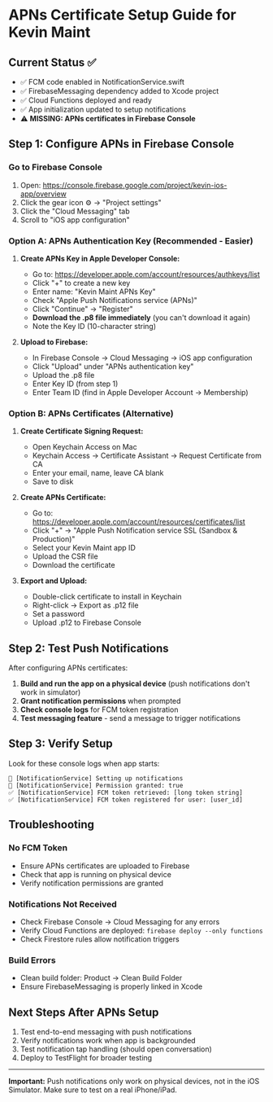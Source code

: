 # APNs Certificate Setup Guide for Kevin Maint

## Current Status ✅
- ✅ FCM code enabled in NotificationService.swift
- ✅ FirebaseMessaging dependency added to Xcode project
- ✅ Cloud Functions deployed and ready
- ✅ App initialization updated to setup notifications
- ⚠️ **MISSING: APNs certificates in Firebase Console**

## Step 1: Configure APNs in Firebase Console

### Go to Firebase Console
1. Open: https://console.firebase.google.com/project/kevin-ios-app/overview
2. Click the gear icon ⚙️ → "Project settings"
3. Click the "Cloud Messaging" tab
4. Scroll to "iOS app configuration"

### Option A: APNs Authentication Key (Recommended - Easier)

1. **Create APNs Key in Apple Developer Console:**
   - Go to: https://developer.apple.com/account/resources/authkeys/list
   - Click "+" to create a new key
   - Enter name: "Kevin Maint APNs Key"
   - Check "Apple Push Notifications service (APNs)"
   - Click "Continue" → "Register"
   - **Download the .p8 file immediately** (you can't download it again)
   - Note the Key ID (10-character string)

2. **Upload to Firebase:**
   - In Firebase Console → Cloud Messaging → iOS app configuration
   - Click "Upload" under "APNs authentication key"
   - Upload the .p8 file
   - Enter Key ID (from step 1)
   - Enter Team ID (find in Apple Developer Account → Membership)

### Option B: APNs Certificates (Alternative)

1. **Create Certificate Signing Request:**
   - Open Keychain Access on Mac
   - Keychain Access → Certificate Assistant → Request Certificate from CA
   - Enter your email, name, leave CA blank
   - Save to disk

2. **Create APNs Certificate:**
   - Go to: https://developer.apple.com/account/resources/certificates/list
   - Click "+" → "Apple Push Notification service SSL (Sandbox & Production)"
   - Select your Kevin Maint app ID
   - Upload the CSR file
   - Download the certificate

3. **Export and Upload:**
   - Double-click certificate to install in Keychain
   - Right-click → Export as .p12 file
   - Set a password
   - Upload .p12 to Firebase Console

## Step 2: Test Push Notifications

After configuring APNs certificates:

1. **Build and run the app on a physical device** (push notifications don't work in simulator)
2. **Grant notification permissions** when prompted
3. **Check console logs** for FCM token registration
4. **Test messaging feature** - send a message to trigger notifications

## Step 3: Verify Setup

Look for these console logs when app starts:
```
🔔 [NotificationService] Setting up notifications
🔔 [NotificationService] Permission granted: true
✅ [NotificationService] FCM token retrieved: [long token string]
✅ [NotificationService] FCM token registered for user: [user_id]
```

## Troubleshooting

### No FCM Token
- Ensure APNs certificates are uploaded to Firebase
- Check that app is running on physical device
- Verify notification permissions are granted

### Notifications Not Received
- Check Firebase Console → Cloud Messaging for any errors
- Verify Cloud Functions are deployed: `firebase deploy --only functions`
- Check Firestore rules allow notification triggers

### Build Errors
- Clean build folder: Product → Clean Build Folder
- Ensure FirebaseMessaging is properly linked in Xcode

## Next Steps After APNs Setup

1. Test end-to-end messaging with push notifications
2. Verify notifications work when app is backgrounded
3. Test notification tap handling (should open conversation)
4. Deploy to TestFlight for broader testing

---

**Important:** Push notifications only work on physical devices, not in the iOS Simulator. Make sure to test on a real iPhone/iPad.

